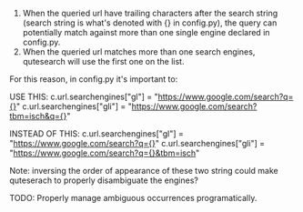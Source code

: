 1. When the queried url have trailing characters after the search string (search string is what's denoted with {} in config.py), the query can potentially match against more than one single engine declared in config.py.
2. When the queried url matches more than one search engines, qutesearch will use the first one on the list.

For this reason, in config.py it's important to: 

USE THIS:
c.url.searchengines["gl"] =  "https://www.google.com/search?q={}"
c.url.searchengines["gli"] = "https://www.google.com/search?tbm=isch&q={}"

INSTEAD OF THIS:
c.url.searchengines["gl"] =  "https://www.google.com/search?q={}"
c.url.searchengines["gli"] = "https://www.google.com/search?q={}&tbm=isch"

Note: inversing the order of appearance of these two string could make quteserach to properly disambiguate the engines?

TODO: Properly manage ambiguous occurrences programatically.

